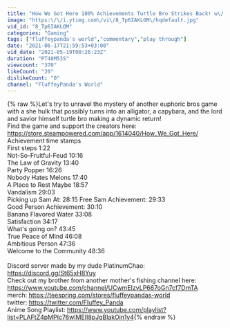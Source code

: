 ```yaml
---
title: "How We Got Here 100% Achievements Turtle Bro Strikes Back! w\/ time stamps fixed!"
image: "https:\/\/i.ytimg.com\/vi\/8_Tp6IAKLOM\/hqdefault.jpg"
vid_id: "8_Tp6IAKLOM"
categories: "Gaming"
tags: ["fluffeypanda's world","commentary","play through"]
date: "2021-06-17T21:59:53+03:00"
vid_date: "2021-05-19T00:26:23Z"
duration: "PT48M53S"
viewcount: "370"
likeCount: "20"
dislikeCount: "0"
channel: "FluffeyPanda's World"
---
```

{% raw %}Let's try to unravel the mystery of another euphoric bros game with a she hulk that possibly turns into an alligator, a capybara, and the lord and savior himself turtle bro making a dynamic return!<br />Find the game and support the creators here: <a rel="nofollow" target="blank" href="https://store.steampowered.com/app/1614040/How_We_Got_Here/">https://store.steampowered.com/app/1614040/How_We_Got_Here/</a><br />Achievement time stamps<br /> First steps 1:22<br />Not-So-Fruitful-Feud 10:16<br />The Law of Gravity 13:40<br />Party Popper 16:26<br />Nobody Hates Melons 17:40 <br />A Place to Rest Maybe 18:57<br />Vandalism 29:03<br />Picking up Sam At: 28:15 Free Sam Achievement:  29:33<br />Good Person Achievement: 30:10<br />Banana Flavored Water 33:08<br />Satisfaction 34:17<br />What's going on? 43:45<br />True Peace of Mind 46:08<br />Ambitious Person 47:36<br />Welcome to the Community 48:36<br /><br />Discord server made by my dude PlatinumChao: <a rel="nofollow" target="blank" href="https://discord.gg/St65xH8Yuy">https://discord.gg/St65xH8Yuy</a><br />Check out my brother from another mother's fishing channel here: <a rel="nofollow" target="blank" href="https://www.youtube.com/channel/UCwmEIzvLP667oGn7cf7DmTA">https://www.youtube.com/channel/UCwmEIzvLP667oGn7cf7DmTA</a><br />merch: <a rel="nofollow" target="blank" href="https://teespring.com/stores/fluffeypandas-world">https://teespring.com/stores/fluffeypandas-world</a><br />twitter: <a rel="nofollow" target="blank" href="https://twitter.com/Fluffey_Panda">https://twitter.com/Fluffey_Panda</a><br />Anime Song Playlist: <a rel="nofollow" target="blank" href="https://www.youtube.com/playlist?list=PLAFtZ4pMPIc76wlMEII8pJqBlakOin1y4">https://www.youtube.com/playlist?list=PLAFtZ4pMPIc76wlMEII8pJqBlakOin1y4</a>{% endraw %}
